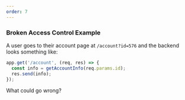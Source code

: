 ```yaml
---
order: 7
---
```


<h3>
  Broken Access Control
  <span class="util-visually-hidden">
    Example
  </span>
</h3>

A user goes to their account page at `/account?id=576` and the backend looks something like:

```js
app.get('/account', (req, res) => {
  const info = getAccountInfo(req.params.id);
  res.send(info);
});
```

What could go wrong?

